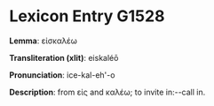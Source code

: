 # Lexicon Entry G1528

**Lemma**: εἰσκαλέω

**Transliteration (xlit)**: eiskaléō

**Pronunciation**: ice-kal-eh'-o

**Description**:
from εἰς and καλέω; to invite in:--call in.
